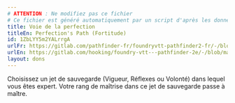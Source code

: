 ```yaml
---
# ATTENTION : Ne modifiez pas ce fichier
# Ce fichier est généré automatiquement par un script d'après les données du module Foundry VTT officiel et de sa traduction
title: Voie de la perfection
titleEn: Perfection's Path (Fortitude)
id: 1ZbLYY5m2YALrrgA
urlFr: https://gitlab.com/pathfinder-fr/foundryvtt-pathfinder2-fr/-/blob/master/data/feats/1ZbLYY5m2YALrrgA.htm
urlEn: https://gitlab.com/hooking/foundry-vtt---pathfinder-2e/-/blob/master/packs/data/feats.db/perfection-s-path-fortitude.json
layout: dons
---
```

Choisissez un jet de sauvegarde (Vigueur, Réflexes ou Volonté) dans lequel vous êtes expert. Votre rang de maîtrise dans ce jet de sauvegarde passe à maître.
